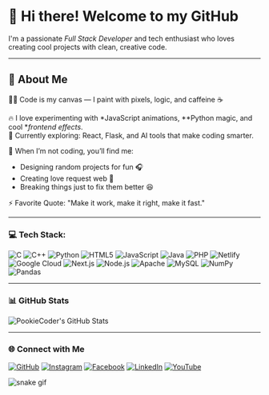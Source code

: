 # 👋 Hi there! Welcome to my GitHub

I'm a passionate *Full Stack Developer* and tech enthusiast who loves creating cool projects with clean, creative code.

---

## 🎨 About Me  

🧑‍💻 Code is my canvas — I paint with pixels, logic, and caffeine ☕  

🔥 I love experimenting with *JavaScript animations, **Python magic, and cool **frontend effects*.  
💭 Currently exploring: React, Flask, and AI tools that make coding smarter.  

🎵 When I’m not coding, you’ll find me:
- Designing random projects for fun 🎧  
- Creating love request web 💖  
- Breaking things just to fix them better 😆  

⚡ Favorite Quote: "Make it work, make it right, make it fast."

---

### 💻 Tech Stack:

![C](https://img.shields.io/badge/C-00599C?style=for-the-badge&logo=c&logoColor=white)
![C++](https://img.shields.io/badge/C++-00599C?style=for-the-badge&logo=c%2B%2B&logoColor=white)
![Python](https://img.shields.io/badge/Python-3776AB?style=for-the-badge&logo=python&logoColor=FFD43B)
![HTML5](https://img.shields.io/badge/HTML5-E34F26?style=for-the-badge&logo=html5&logoColor=white)
![JavaScript](https://img.shields.io/badge/JavaScript-F7DF1E?style=for-the-badge&logo=javascript&logoColor=000000)
![Java](https://img.shields.io/badge/Java-ED8B00?style=for-the-badge&logo=openjdk&logoColor=white)
![PHP](https://img.shields.io/badge/PHP-777BB4?style=for-the-badge&logo=php&logoColor=white)
![Netlify](https://img.shields.io/badge/Netlify-000000?style=for-the-badge&logo=netlify&logoColor=00C7B7)
![Google Cloud](https://img.shields.io/badge/Google%20Cloud-4285F4?style=for-the-badge&logo=google-cloud&logoColor=white)
![Next.js](https://img.shields.io/badge/Next.js-000000?style=for-the-badge&logo=next.js&logoColor=white)
![Node.js](https://img.shields.io/badge/Node.js-6DA55F?style=for-the-badge&logo=node.js&logoColor=white)
![Apache](https://img.shields.io/badge/Apache-D42029?style=for-the-badge&logo=apache&logoColor=white)
![MySQL](https://img.shields.io/badge/MySQL-4479A1?style=for-the-badge&logo=mysql&logoColor=white)
![NumPy](https://img.shields.io/badge/NumPy-013243?style=for-the-badge&logo=numpy&logoColor=white)
![Pandas](https://img.shields.io/badge/Pandas-150458?style=for-the-badge&logo=pandas&logoColor=white)

---

### 📊 GitHub Stats

![PookieCoder's GitHub Stats](https://github-readme-stats.vercel.app/api?username=Partha9749&show_icons=true&theme=github_dark&hide_title=true)

---

### 🌐 Connect with Me

[![GitHub](https://img.shields.io/badge/GitHub-181717?style=flat&logo=github&logoColor=white)](https://github.com/PookieCoder)
[![Instagram](https://img.shields.io/badge/Instagram-E4405F?style=flat&logo=instagram&logoColor=white)](https://www.instagram.com/pookiecoder20?igsh=MXBnNGRrNWpjYXVleg==)
[![Facebook](https://img.shields.io/badge/Facebook-1877F2?style=flat&logo=facebook&logoColor=white)](#)
[![LinkedIn](https://img.shields.io/badge/LinkedIn-0077B5?style=flat&logo=linkedin&logoColor=white)](#)
[![YouTube](https://img.shields.io/badge/YouTube-FF0000?style=flat&logo=youtube&logoColor=white)](https://www.youtube.com/@Pookie_Coder_019)

![snake gif](https://github.com/PookieCoder/PookerCoder/blob/output/github-contribution-grid-snake.gif)
